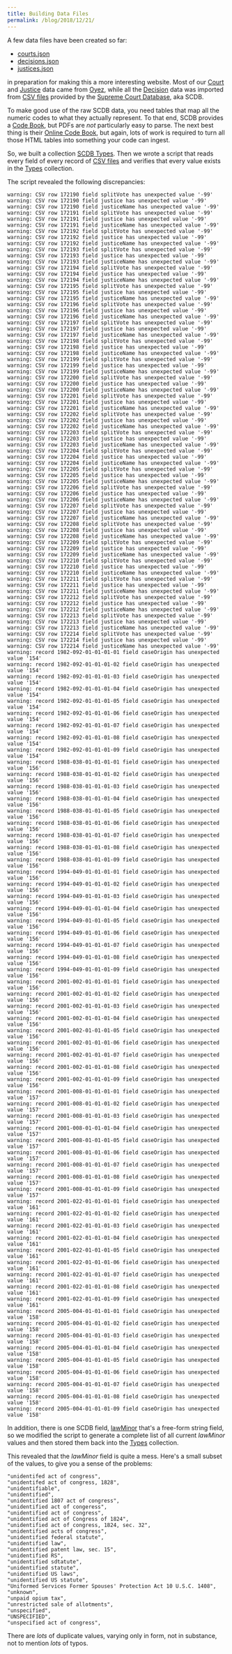 ```yaml
---
title: Building Data Files
permalink: /blog/2018/12/21/
---
```


A few data files have been created so far:

- [courts.json](/sources/results/courts.json)
- [decisions.json](/sources/results/decisions.json)
- [justices.json](/sources/results/justices.json)

in preparation for making this a more interesting website.  Most of our
[Court](/sources/results/courts.json) and [Justice](/sources/results/justices.json) data came from
[Oyez](https://www.oyez.org/), while all the [Decision](/sources/results/decisions.json)
data was imported from [CSV files](/sources/scdb/decisions.csv) provided by the
[Supreme Court Database](http://scdb.wustl.edu/index.php), aka SCDB.

To make good use of the raw SCDB data, you need tables that map all the numeric
codes to what they actually represent.  To that end, SCDB provides a
[Code Book](http://scdb.wustl.edu/_brickFiles/2018_02/SCDB_2018_02_codebook.pdf),
but PDFs are *not* particularly easy to parse.  The next best thing is their
[Online Code Book](http://scdb.wustl.edu/documentation.php),
but again, lots of work is required to turn all those HTML tables into something
your code can ingest.

So, we built a collection [SCDB Types](/sources/scdb/types.json).  Then we wrote a
script that reads every field of every record of [CSV files](/sources/scdb/decisions.csv)
and verifies that every value exists in the [Types](/sources/scdb/types.json) collection.

The script revealed the following discrepancies:

    warning: CSV row 172190 field splitVote has unexpected value '-99'
    warning: CSV row 172190 field justice has unexpected value '-99'
    warning: CSV row 172190 field justiceName has unexpected value '-99'
    warning: CSV row 172191 field splitVote has unexpected value '-99'
    warning: CSV row 172191 field justice has unexpected value '-99'
    warning: CSV row 172191 field justiceName has unexpected value '-99'
    warning: CSV row 172192 field splitVote has unexpected value '-99'
    warning: CSV row 172192 field justice has unexpected value '-99'
    warning: CSV row 172192 field justiceName has unexpected value '-99'
    warning: CSV row 172193 field splitVote has unexpected value '-99'
    warning: CSV row 172193 field justice has unexpected value '-99'
    warning: CSV row 172193 field justiceName has unexpected value '-99'
    warning: CSV row 172194 field splitVote has unexpected value '-99'
    warning: CSV row 172194 field justice has unexpected value '-99'
    warning: CSV row 172194 field justiceName has unexpected value '-99'
    warning: CSV row 172195 field splitVote has unexpected value '-99'
    warning: CSV row 172195 field justice has unexpected value '-99'
    warning: CSV row 172195 field justiceName has unexpected value '-99'
    warning: CSV row 172196 field splitVote has unexpected value '-99'
    warning: CSV row 172196 field justice has unexpected value '-99'
    warning: CSV row 172196 field justiceName has unexpected value '-99'
    warning: CSV row 172197 field splitVote has unexpected value '-99'
    warning: CSV row 172197 field justice has unexpected value '-99'
    warning: CSV row 172197 field justiceName has unexpected value '-99'
    warning: CSV row 172198 field splitVote has unexpected value '-99'
    warning: CSV row 172198 field justice has unexpected value '-99'
    warning: CSV row 172198 field justiceName has unexpected value '-99'
    warning: CSV row 172199 field splitVote has unexpected value '-99'
    warning: CSV row 172199 field justice has unexpected value '-99'
    warning: CSV row 172199 field justiceName has unexpected value '-99'
    warning: CSV row 172200 field splitVote has unexpected value '-99'
    warning: CSV row 172200 field justice has unexpected value '-99'
    warning: CSV row 172200 field justiceName has unexpected value '-99'
    warning: CSV row 172201 field splitVote has unexpected value '-99'
    warning: CSV row 172201 field justice has unexpected value '-99'
    warning: CSV row 172201 field justiceName has unexpected value '-99'
    warning: CSV row 172202 field splitVote has unexpected value '-99'
    warning: CSV row 172202 field justice has unexpected value '-99'
    warning: CSV row 172202 field justiceName has unexpected value '-99'
    warning: CSV row 172203 field splitVote has unexpected value '-99'
    warning: CSV row 172203 field justice has unexpected value '-99'
    warning: CSV row 172203 field justiceName has unexpected value '-99'
    warning: CSV row 172204 field splitVote has unexpected value '-99'
    warning: CSV row 172204 field justice has unexpected value '-99'
    warning: CSV row 172204 field justiceName has unexpected value '-99'
    warning: CSV row 172205 field splitVote has unexpected value '-99'
    warning: CSV row 172205 field justice has unexpected value '-99'
    warning: CSV row 172205 field justiceName has unexpected value '-99'
    warning: CSV row 172206 field splitVote has unexpected value '-99'
    warning: CSV row 172206 field justice has unexpected value '-99'
    warning: CSV row 172206 field justiceName has unexpected value '-99'
    warning: CSV row 172207 field splitVote has unexpected value '-99'
    warning: CSV row 172207 field justice has unexpected value '-99'
    warning: CSV row 172207 field justiceName has unexpected value '-99'
    warning: CSV row 172208 field splitVote has unexpected value '-99'
    warning: CSV row 172208 field justice has unexpected value '-99'
    warning: CSV row 172208 field justiceName has unexpected value '-99'
    warning: CSV row 172209 field splitVote has unexpected value '-99'
    warning: CSV row 172209 field justice has unexpected value '-99'
    warning: CSV row 172209 field justiceName has unexpected value '-99'
    warning: CSV row 172210 field splitVote has unexpected value '-99'
    warning: CSV row 172210 field justice has unexpected value '-99'
    warning: CSV row 172210 field justiceName has unexpected value '-99'
    warning: CSV row 172211 field splitVote has unexpected value '-99'
    warning: CSV row 172211 field justice has unexpected value '-99'
    warning: CSV row 172211 field justiceName has unexpected value '-99'
    warning: CSV row 172212 field splitVote has unexpected value '-99'
    warning: CSV row 172212 field justice has unexpected value '-99'
    warning: CSV row 172212 field justiceName has unexpected value '-99'
    warning: CSV row 172213 field splitVote has unexpected value '-99'
    warning: CSV row 172213 field justice has unexpected value '-99'
    warning: CSV row 172213 field justiceName has unexpected value '-99'
    warning: CSV row 172214 field splitVote has unexpected value '-99'
    warning: CSV row 172214 field justice has unexpected value '-99'
    warning: CSV row 172214 field justiceName has unexpected value '-99'
    warning: record 1982-092-01-01-01-01 field caseOrigin has unexpected value '154'
    warning: record 1982-092-01-01-01-02 field caseOrigin has unexpected value '154'
    warning: record 1982-092-01-01-01-03 field caseOrigin has unexpected value '154'
    warning: record 1982-092-01-01-01-04 field caseOrigin has unexpected value '154'
    warning: record 1982-092-01-01-01-05 field caseOrigin has unexpected value '154'
    warning: record 1982-092-01-01-01-06 field caseOrigin has unexpected value '154'
    warning: record 1982-092-01-01-01-07 field caseOrigin has unexpected value '154'
    warning: record 1982-092-01-01-01-08 field caseOrigin has unexpected value '154'
    warning: record 1982-092-01-01-01-09 field caseOrigin has unexpected value '154'
    warning: record 1988-038-01-01-01-01 field caseOrigin has unexpected value '156'
    warning: record 1988-038-01-01-01-02 field caseOrigin has unexpected value '156'
    warning: record 1988-038-01-01-01-03 field caseOrigin has unexpected value '156'
    warning: record 1988-038-01-01-01-04 field caseOrigin has unexpected value '156'
    warning: record 1988-038-01-01-01-05 field caseOrigin has unexpected value '156'
    warning: record 1988-038-01-01-01-06 field caseOrigin has unexpected value '156'
    warning: record 1988-038-01-01-01-07 field caseOrigin has unexpected value '156'
    warning: record 1988-038-01-01-01-08 field caseOrigin has unexpected value '156'
    warning: record 1988-038-01-01-01-09 field caseOrigin has unexpected value '156'
    warning: record 1994-049-01-01-01-01 field caseOrigin has unexpected value '156'
    warning: record 1994-049-01-01-01-02 field caseOrigin has unexpected value '156'
    warning: record 1994-049-01-01-01-03 field caseOrigin has unexpected value '156'
    warning: record 1994-049-01-01-01-04 field caseOrigin has unexpected value '156'
    warning: record 1994-049-01-01-01-05 field caseOrigin has unexpected value '156'
    warning: record 1994-049-01-01-01-06 field caseOrigin has unexpected value '156'
    warning: record 1994-049-01-01-01-07 field caseOrigin has unexpected value '156'
    warning: record 1994-049-01-01-01-08 field caseOrigin has unexpected value '156'
    warning: record 1994-049-01-01-01-09 field caseOrigin has unexpected value '156'
    warning: record 2001-002-01-01-01-01 field caseOrigin has unexpected value '156'
    warning: record 2001-002-01-01-01-02 field caseOrigin has unexpected value '156'
    warning: record 2001-002-01-01-01-03 field caseOrigin has unexpected value '156'
    warning: record 2001-002-01-01-01-04 field caseOrigin has unexpected value '156'
    warning: record 2001-002-01-01-01-05 field caseOrigin has unexpected value '156'
    warning: record 2001-002-01-01-01-06 field caseOrigin has unexpected value '156'
    warning: record 2001-002-01-01-01-07 field caseOrigin has unexpected value '156'
    warning: record 2001-002-01-01-01-08 field caseOrigin has unexpected value '156'
    warning: record 2001-002-01-01-01-09 field caseOrigin has unexpected value '156'
    warning: record 2001-008-01-01-01-01 field caseOrigin has unexpected value '157'
    warning: record 2001-008-01-01-01-02 field caseOrigin has unexpected value '157'
    warning: record 2001-008-01-01-01-03 field caseOrigin has unexpected value '157'
    warning: record 2001-008-01-01-01-04 field caseOrigin has unexpected value '157'
    warning: record 2001-008-01-01-01-05 field caseOrigin has unexpected value '157'
    warning: record 2001-008-01-01-01-06 field caseOrigin has unexpected value '157'
    warning: record 2001-008-01-01-01-07 field caseOrigin has unexpected value '157'
    warning: record 2001-008-01-01-01-08 field caseOrigin has unexpected value '157'
    warning: record 2001-008-01-01-01-09 field caseOrigin has unexpected value '157'
    warning: record 2001-022-01-01-01-01 field caseOrigin has unexpected value '161'
    warning: record 2001-022-01-01-01-02 field caseOrigin has unexpected value '161'
    warning: record 2001-022-01-01-01-03 field caseOrigin has unexpected value '161'
    warning: record 2001-022-01-01-01-04 field caseOrigin has unexpected value '161'
    warning: record 2001-022-01-01-01-05 field caseOrigin has unexpected value '161'
    warning: record 2001-022-01-01-01-06 field caseOrigin has unexpected value '161'
    warning: record 2001-022-01-01-01-07 field caseOrigin has unexpected value '161'
    warning: record 2001-022-01-01-01-08 field caseOrigin has unexpected value '161'
    warning: record 2001-022-01-01-01-09 field caseOrigin has unexpected value '161'
    warning: record 2005-004-01-01-01-01 field caseOrigin has unexpected value '158'
    warning: record 2005-004-01-01-01-02 field caseOrigin has unexpected value '158'
    warning: record 2005-004-01-01-01-03 field caseOrigin has unexpected value '158'
    warning: record 2005-004-01-01-01-04 field caseOrigin has unexpected value '158'
    warning: record 2005-004-01-01-01-05 field caseOrigin has unexpected value '158'
    warning: record 2005-004-01-01-01-06 field caseOrigin has unexpected value '158'
    warning: record 2005-004-01-01-01-07 field caseOrigin has unexpected value '158'
    warning: record 2005-004-01-01-01-08 field caseOrigin has unexpected value '158'
    warning: record 2005-004-01-01-01-09 field caseOrigin has unexpected value '158'

In addition, there is one SCDB field, [lawMinor](http://scdb.wustl.edu/documentation.php?var=lawMinor)
that's a free-form string field, so we modified the script to generate a complete list of all current
*lawMinor* values and then stored them back into the [Types](/sources/scdb/types.json) collection.

This revealed that the *lawMinor* field is quite a mess.  Here's a small subset of the values,
to give you a sense of the problems:

    "unidentifed act of congress",
    "unidentifed act of congress, 1828",
    "unidentifiable",
    "unidentified",
    "unidentified 1807 act of congress",
    "unidentified act of congeress",
    "unidentified act of congress",
    "unidentified act of Congress of 1824",
    "unidentified act of congress, 1824, sec. 32",
    "unidentified acts of congress",
    "unidentified federal statute",
    "unidentified law",
    "unidentified patent law, sec. 15",
    "unidentified RS",
    "unidentified sdtatute",
    "unidentified statute",
    "unidentified US laws",
    "unidentified US statute",
    "Uniformed Services Former Spouses' Protection Act 10 U.S.C. 1408",
    "unknown",
    "unpaid opium tax",
    "unrestricted sale of allotments",
    "unspecified",
    "UNSPECIFIED",
    "unspecified act of congress",

There are *lots* of duplicate values, varying only in form, not in substance, not to mention *lots* of typos.
